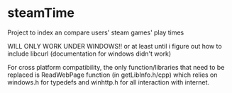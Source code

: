 # steamTime
Project to index an compare users' steam games' play times

WILL ONLY WORK UNDER WINDOWS!! or at least until i figure out how to include libcurl (documentation for windows didn't work)
	
For cross platform compatibility, the only function/libraries that need to be replaced is	ReadWebPage function (in getLibInfo.h/cpp) which relies on windows.h for typedefs and winhttp.h for all interaction with internet.

